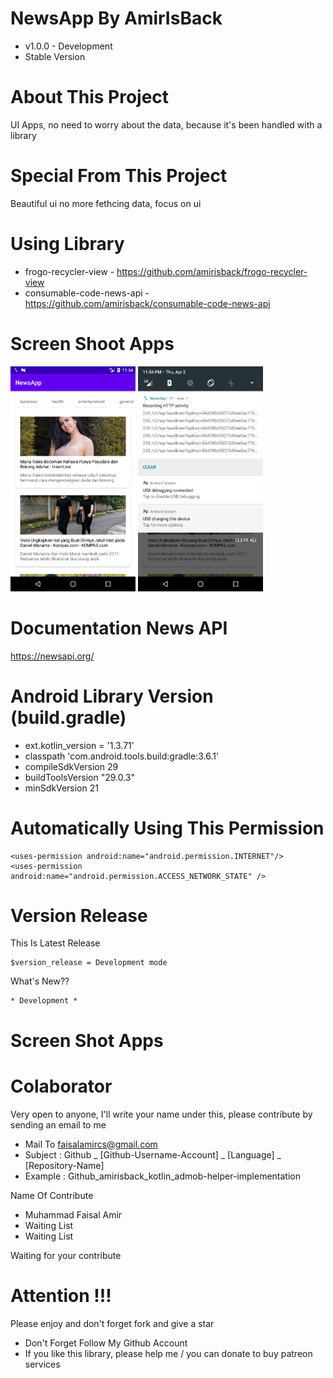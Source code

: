 # NewsApp By AmirIsBack
- v1.0.0 - Development
- Stable Version

# About This Project
UI Apps, no need to worry about the data, because it's been handled with a library

# Special From This Project
Beautiful ui no more fethcing data, focus on ui

# Using Library
- frogo-recycler-view - https://github.com/amirisback/frogo-recycler-view    
- consumable-code-news-api - https://github.com/amirisback/consumable-code-news-api

# Screen Shoot Apps
<span align="center"><img width="200px" height="360px" src="docs/image/ss_home.png"></span>
<span align="center"><img width="200px" height="360px" src="docs/image/ss_api.png"></span>

# Documentation News API
https://newsapi.org/

# Android Library Version (build.gradle)
- ext.kotlin_version = '1.3.71'
- classpath 'com.android.tools.build:gradle:3.6.1'
- compileSdkVersion 29
- buildToolsVersion "29.0.3"
- minSdkVersion 21

# Automatically Using This Permission
    
    <uses-permission android:name="android.permission.INTERNET"/>
    <uses-permission android:name="android.permission.ACCESS_NETWORK_STATE" />


# Version Release
This Is Latest Release

    $version_release = Development mode

What's New??

    * Development *


# Screen Shot Apps

# Colaborator
Very open to anyone, I'll write your name under this, please contribute by sending an email to me

- Mail To faisalamircs@gmail.com
- Subject : Github _ [Github-Username-Account] _ [Language] _ [Repository-Name]
- Example : Github_amirisback_kotlin_admob-helper-implementation

Name Of Contribute
- Muhammad Faisal Amir
- Waiting List
- Waiting List

Waiting for your contribute

# Attention !!!
Please enjoy and don't forget fork and give a star
- Don't Forget Follow My Github Account
- If you like this library, please help me / you can donate to buy patreon services